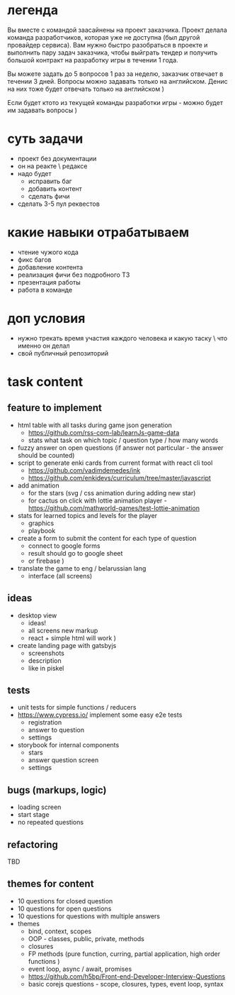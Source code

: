 # легенда

Вы вместе с командой заасайнены на проект заказчика. Проект делала команда разработчиков, которая уже не доступна (был другой провайдер сервиса). Вам нужно быстро разобраться в проекте и выполнить пару задач заказчика, чтобы выйграть тендер и получить большой контракт на разработку игры в течении 1 года.

Вы можете задать до 5 вопросов 1 раз за неделю, заказчик отвечает в течении 3 дней. Вопросы можно задавать только на английском. Денис на них тоже будет отвечать только на английском )

Если будет ктото из текущей команды разработки игры - можно будет им задавать вопросы )

# суть задачи
- проект без документации
- он на реакте \ редаксе
- надо будет 
  - исправить баг
  - добавить контент
  - сделать фичи
- сделать 3-5 пул реквестов

# какие навыки отрабатываем 
- чтение чужого кода
- фикс багов
- добавление контента
- реализация фичи без подробного ТЗ
- презентация работы
- работа в команде

# доп условия
- нужно трекать время участия каждого человека и какую таску \ что именно он делал
- свой публичный репозиторий

# task content
## feature to implement
* html table with all tasks during game json generation
  * https://github.com/rss-com-lab/learnJs-game-data
  * stats what task on which topic / question type / how many words
* fuzzy answer on open questions (if answer not particular - the answer should be counted)
* script to generate enki cards from current format with react cli tool
  * https://github.com/vadimdemedes/ink
  * https://github.com/enkidevs/curriculum/tree/master/javascript
* add animation
  * for the stars (svg / css animation during adding new star)
  * for cactus on click with lottie animation player - https://github.com/mathworld-games/test-lottie-animation
* stats for learned topics and levels for the player
  * graphics
  * playbook
* create a form to submit the content for each type of question 
  * connect to google forms
  * result should go to google sheet
  * or firebase )
* translate the game to eng / belarussian lang
  * interface (all screens)

## ideas
* desktop view
  * ideas!
  * all screens new markup
  * react + simple html will work )
* create landing page with gatsbyjs
  * screenshots
  * description
  * like in piskel

## tests
* unit tests for simple functions / reducers
* https://www.cypress.io/ implement some easy e2e tests
  * registration
  * answer to question
  * settings
* storybook for internal components
  * stars
  * answer question screen
  * settings
## bugs (markups, logic)
* loading screen
* start stage
* no repeated questions


## refactoring
TBD

## themes for content
* 10 questions for closed question
* 10 questions for open questions
* 10 questions for questions with multiple answers
* themes
  * bind, context, scopes
  * OOP - classes, public, private, methods
  * closures
  * FP methods (pure function, curring, partial application, high order functions )
  * event loop, async / await, promises
  * https://github.com/h5bp/Front-end-Developer-Interview-Questions
  * basic corejs questions - scope, closures, types, event loop, syntax
  

